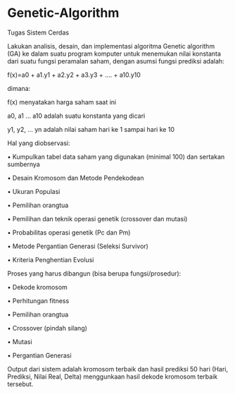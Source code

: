 # Genetic-Algorithm
Tugas Sistem Cerdas

Lakukan analisis, desain, dan implementasi algoritma Genetic algorithm (GA) ke dalam suatu 
program komputer untuk menemukan nilai konstanta dari suatu fungsi peramalan saham, 
dengan asumsi fungsi prediksi adalah:
  
  f(x)=a0 + a1.y1 + a2.y2 + a3.y3 + .... + a10.y10
  

dimana:
  
  f(x) menyatakan harga saham saat ini
  
  a0, a1 … a10 adalah suatu konstanta yang dicari
  
  y1, y2, … yn adalah nilai saham hari ke 1 sampai hari ke 10
  
  
Hal yang diobservasi: 
  
  • Kumpulkan tabel data saham yang digunakan (minimal 100) dan sertakan sumbernya
  
  • Desain Kromosom dan Metode Pendekodean 
  
  • Ukuran Populasi 
  
  • Pemilihan orangtua 
  
  • Pemilihan dan teknik operasi genetik (crossover dan mutasi) 
  
  • Probabilitas operasi genetik (Pc dan Pm) 
  
  • Metode Pergantian Generasi (Seleksi Survivor) 
  
  • Kriteria Penghentian Evolusi 
  
  
Proses yang harus dibangun (bisa berupa fungsi/prosedur): 
  
  • Dekode kromosom 
  
  • Perhitungan fitness 
  
  • Pemilihan orangtua 
  
  • Crossover (pindah silang) 
  
  • Mutasi 
  
  • Pergantian Generasi 
  
  
Output dari sistem adalah kromosom terbaik dan hasil prediksi 50 hari (Hari, Prediksi, Nilai Real, Delta) menggunkaan hasil dekode kromosom terbaik tersebut. 
